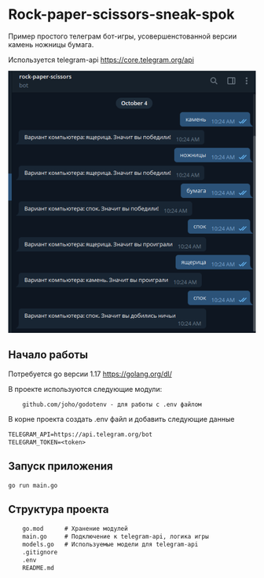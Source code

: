 # Rock-paper-scissors-sneak-spok

Пример простого телеграм бот-игры, усовершенстованной версии камень ножницы бумага.

Используется telegram-api https://core.telegram.org/api

![Screenshot](./screenshot.png)

## Начало работы
Потребуется go версии 1.17 https://golang.org/dl/

В проекте используются следующие модули:
```dotenv
    github.com/joho/godotenv - для работы с .env файлом
```

В корне проекта создать .env файл и добавить следующие данные
```dotenv
TELEGRAM_API=https://api.telegram.org/bot
TELEGRAM_TOKEN=<token>
```

## Запуск приложения

```shell script
go run main.go
```

## Структура проекта
```
    go.mod      # Хранение модулей
    main.go     # Подключение к telegram-api, логика игры
    models.go   # Используемые модели для telegram-api
    .gitignore
    .env
    README.md
```